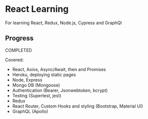 # React Learning

For learning React, Redux, Node.js, Cypress and GraphQl

## Progress 

COMPLETED

Covered: 

* React, Axios, Async/Await, then and Promises
* Heroku, deploying static pages
* Node, Express
* Mongo DB (Mongoose) 
* Authentication (Bearer, Jsonwebtoken, bcrypt)
* Testing (Supertest, jest)
* Redux
* React Router, Custom Hooks and styling (Bootstrap, Material UI)
* GraphQL (Apollo)
